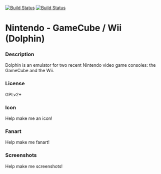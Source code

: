 [![Build Status](https://travis-ci.org/kodi-game/game.libretro.dolphin.svg?branch=master)](https://travis-ci.org/kodi-game/game.libretro.dolphin)
[![Build Status](https://ci.appveyor.com/api/projects/status/github/kodi-game/game.libretro.dolphin?svg=true)](https://ci.appveyor.com/project/kodi-game/game-libretro-dolphin)

# Nintendo - GameCube / Wii (Dolphin)

### Description

Dolphin is an emulator for two recent Nintendo video game consoles: the GameCube and the Wii.

### License

GPLv2+

### Icon

Help make me an icon!

### Fanart

Help make me fanart!

### Screenshots

Help make me screenshots!
